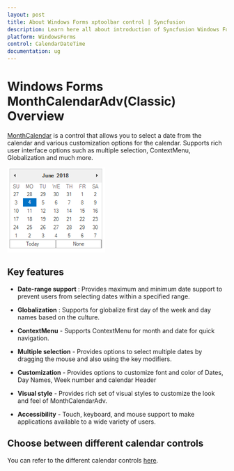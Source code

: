 ```yaml
---
layout: post
title: About Windows Forms xptoolbar control | Syncfusion
description: Learn here all about introduction of Syncfusion Windows Forms MonthCalendarAdv(Classic) control and more details.
platform: WindowsForms
control: CalendarDateTime
documentation: ug
---
```

# Windows Forms MonthCalendarAdv(Classic) Overview

 [MonthCalendar](https://help.syncfusion.com/cr/windowsforms/Syncfusion.Windows.Forms.Tools.MonthCalendarAdv.html) is a control that allows you to select a date from the calendar and various customization options for the calendar. Supports rich user interface options such as multiple selection, ContextMenu, Globalization and much more.

![Month calendar for Windows forms](CalendarDateTime_images/MonthCalenderAdv-img1.png)

## Key features

* **Date-range support** : Provides maximum and minimum date support to prevent users from selecting dates within a specified range.

* **Globalization** : Supports for globalize first day of the week and day names based on the culture.

* **ContextMenu** - Supports ContextMenu for month and date for quick navigation. 

* **Multiple selection** - Provides options to select multiple dates by dragging the mouse and also using the key modifiers.

* **Customization** - Provides options to customize font and color of Dates, Day Names, Week number and  calendar Header

* **Visual style** - Provides rich set of visual styles to customize the look and feel of MonthCalendarAdv.

* **Accessibility** - Touch, keyboard, and mouse support to make applications available to a wide variety of users.

## Choose between different calendar controls

You can refer to the different calendar controls [here](https://help.syncfusion.com/windowsforms/calendar/overview#choose-between-different-calendar-controls).

